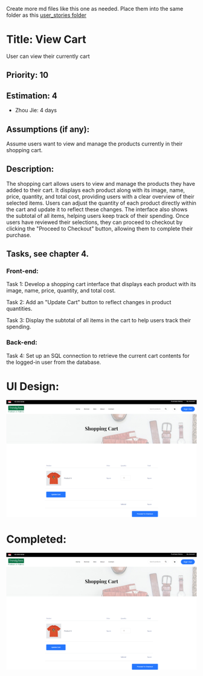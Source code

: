 Create more md files like this one as needed. Place them into the same folder 
as this [user_stories folder](./)

# Title: View Cart

User can view their currently cart
 
## Priority: 10
 

## Estimation: 4
* Zhou Jie: 4 days
 

## Assumptions (if any):
Assume users want to view and manage the products currently in their shopping cart.
## Description:  
The shopping cart allows users to view and manage the products they have added to their cart. It displays each product along with its image, name, price, quantity, and total cost, providing users with a clear overview of their selected items. Users can adjust the quantity of each product directly within the cart and update it to reflect these changes. The interface also shows the subtotal of all items, helping users keep track of their spending. Once users have reviewed their selections, they can proceed to checkout by clicking the "Proceed to Checkout" button, allowing them to complete their purchase.
## Tasks, see chapter 4.

### Front-end:

Task 1: Develop a shopping cart interface that displays each product with its image, name, price, quantity, and total cost.

Task 2: Add an "Update Cart" button to reflect changes in product quantities.

Task 3: Display the subtotal of all items in the cart to help users track their spending.


### Back-end:

Task 4: Set up an SQL connection to retrieve the current cart contents for the logged-in user from the database.

 


# UI Design:
![alt text](pictures/shoppingCart1.png)
 


# Completed:
![alt text](pictures/shoppingCart1.png) 
 
